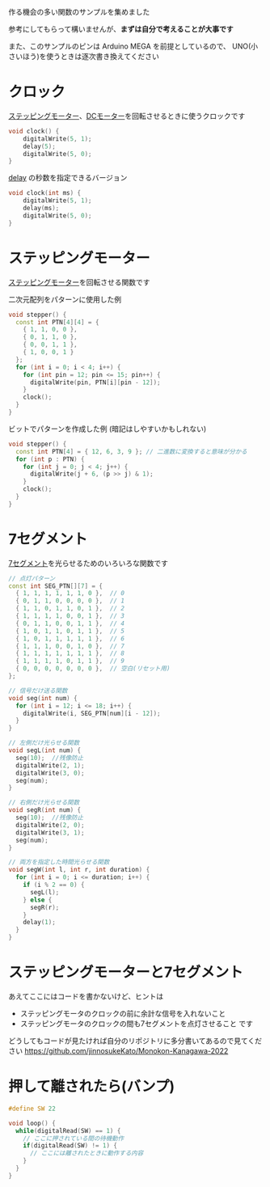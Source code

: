 作る機会の多い関数のサンプルを集めました

参考にしてもらって構いませんが、**まずは自分で考えることが大事です**

また、このサンプルのピンは Arduino MEGA を前提としているので、 UNO(小さいほう)を使うときは逐次書き換えてください

# クロック

[ステッピングモーター](https://github.com/jinnosukeKato/Monokon/wiki/パーツについて#ステッピングモーター)、[DCモーター](https://github.com/jinnosukeKato/Monokon/wiki/パーツについて#dcモーター)を回転させるときに使うクロックです

```c++
void clock() {
    digitalWrite(5, 1);
    delay(5);
    digitalWrite(5, 0);
}
```

[delay](https://github.com/jinnosukeKato/Monokon/wiki/よく使う関数#delay) の秒数を指定できるバージョン
```c++
void clock(int ms) {
    digitalWrite(5, 1);
    delay(ms);
    digitalWrite(5, 0);
}
```

# ステッピングモーター

[ステッピングモーター](https://github.com/jinnosukeKato/Monokon/wiki/パーツについて#ステッピングモーター)を回転させる関数です

二次元配列をパターンに使用した例

```c++
void stepper() {
  const int PTN[4][4] = {
    { 1, 1, 0, 0 },
    { 0, 1, 1, 0 },
    { 0, 0, 1, 1 },
    { 1, 0, 0, 1 }
  };
  for (int i = 0; i < 4; i++) {
    for (int pin = 12; pin <= 15; pin++) {
      digitalWrite(pin, PTN[i][pin - 12]);
    }
    clock();
  }
}
```

ビットでパターンを作成した例 (暗記はしやすいかもしれない)

```c++
void stepper() {
  const int PTN[4] = { 12, 6, 3, 9 }; // 二進数に変換すると意味が分かる
  for (int p : PTN) {
    for (int j = 0; j < 4; j++) {
      digitalWrite(j + 6, (p >> j) & 1);
    }
    clock();
  }
}
```

# 7セグメント

[7セグメント](https://github.com/jinnosukeKato/Monokon/wiki/パーツについて#7セグメント)を光らせるためのいろいろな関数です

```c++
// 点灯パターン
const int SEG_PTN[][7] = {
  { 1, 1, 1, 1, 1, 1, 0 },  // 0
  { 0, 1, 1, 0, 0, 0, 0 },  // 1
  { 1, 1, 0, 1, 1, 0, 1 },  // 2
  { 1, 1, 1, 1, 0, 0, 1 },  // 3
  { 0, 1, 1, 0, 0, 1, 1 },  // 4
  { 1, 0, 1, 1, 0, 1, 1 },  // 5
  { 1, 0, 1, 1, 1, 1, 1 },  // 6
  { 1, 1, 1, 0, 0, 1, 0 },  // 7
  { 1, 1, 1, 1, 1, 1, 1 },  // 8
  { 1, 1, 1, 1, 0, 1, 1 },  // 9
  { 0, 0, 0, 0, 0, 0, 0 },  // 空白(リセット用)
};

// 信号だけ送る関数
void seg(int num) {
  for (int i = 12; i <= 18; i++) {
    digitalWrite(i, SEG_PTN[num][i - 12]);
  }
}

// 左側だけ光らせる関数
void segL(int num) {
  seg(10);  //残像防止
  digitalWrite(2, 1);
  digitalWrite(3, 0);
  seg(num);
}

// 右側だけ光らせる関数
void segR(int num) {
  seg(10);  //残像防止
  digitalWrite(2, 0);
  digitalWrite(3, 1);
  seg(num);
}

// 両方を指定した時間光らせる関数
void segW(int l, int r, int duration) {
  for (int i = 0; i <= duration; i++) {
    if (i % 2 == 0) {
      segL(l);
    } else {
      segR(r);
    }
    delay(1);
  }
}
```

# ステッピングモーターと7セグメント

あえてここにはコードを書かないけど、ヒントは
- ステッピングモータのクロックの前に余計な信号を入れないこと
- ステッピングモータのクロックの間も7セグメントを点灯させること
です

どうしてもコードが見たければ自分のリポジトリに多分書いてあるので見てください
https://github.com/jinnosukeKato/Monokon-Kanagawa-2022

# 押して離されたら(バンプ)

```c++
#define SW 22

void loop() {
  while(digitalRead(SW) == 1) {
    // ここに押されている間の待機動作
    if(digitalRead(SW) != 1) {
      // ここには離されたときに動作する内容
    }
  }
}
```